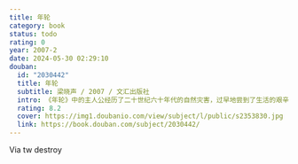 ```yaml
---
title: 年轮
category: book
status: todo
rating: 0
year: 2007-2
date: 2024-05-30 02:29:10
douban:
  id: "2030442"
  title: 年轮
  subtitle: 梁晓声 / 2007 / 文汇出版社
  intro: 《年轮》中的主人公经历了二十世纪六十年代的自然灾害，过早地尝到了生活的艰辛；轰轰烈烈的“文化大革命”，使他们激扬过也失落过；神奇的北大荒曾使他们热血沸腾，也令他们迷茫无奈。他们有中国传统的家庭亲情，又有比亲情更高、为朋友义不容辞的友情，还有阴差阳错、充满了悲剧色彩的爱情。当改革大潮席卷大地的时候，他们人生最美好的时光已经逝去。但是，他们凭着坚忍不拔的意志，顽强地与命运抗争，用自己的智慧、自己的鲜血谱写着一代人壮美的人生，刻画出共和国同龄人的年轮。
  rating: 8.2
  cover: https://img1.doubanio.com/view/subject/l/public/s2353830.jpg
  link: https://book.douban.com/subject/2030442/
---
```


Via tw destroy 
